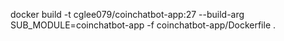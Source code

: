 docker build -t cglee079/coinchatbot-app:27 --build-arg SUB_MODULE=coinchatbot-app  -f coinchatbot-app/Dockerfile .
